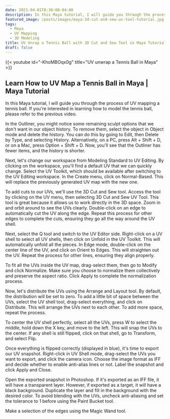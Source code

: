 ```yaml
---
date: 2021-04-01T8:30:00-04:00
description: In this Maya tutorial, I will guide you through the process of UV mapping a tennis ball.
featured_image: /posts/images/maya-3d-cut-and-sew-uv-tool-tutorial.jpg
tags:
  - Maya
  - UV Mapping
  - 3D Modeling
title: UV Unrap a Tennis Ball with 3D Cut and Sew Tool in Maya Tutorial
draft: false
---
```


{{< youtube id="-KhoMBOqx0g" title="UV unwrap a Tennis Ball in Maya" >}}

## Learn How to UV Map a Tennis Ball in Maya | Maya Tutorial

In this Maya tutorial, I will guide you through the process of UV mapping a tennis ball. If you're interested in learning how to model the tennis ball, please refer to the previous video.

In the Outliner, you might notice some remaining sculpt options that we don't want in our object history. To remove them, select the object in Object mode and delete the history. You can do this by going to Edit, then Delete by Type, and selecting History. Alternatively, on a PC, press Alt + Shift + D, or on a Mac, press Option + Shift + D. Now, you'll see that the Outliner has fewer items, and the history is shorter.

Next, let's change our workspace from Modeling Standard to UV Editing. By clicking on the workspace, you'll find a default UV that we can quickly change. Select the UV Toolkit, which should be available after switching to the UV Editing workspace. In the Create menu, click on Normal-Based. This will replace the previously generated UV map with the new one.

To add cuts to our UVs, we'll use the 3D Cut and Sew tool. Access the tool by clicking on the UV menu, then selecting 3D Cut and Sew UV Tool. This tool is great because it allows us to work directly in the 3D space. Zoom in and orbit around to see the UVs clearly. Double-click on an edge to automatically cut the UV along the edge. Repeat this process for other edges to complete the cuts, ensuring they go all the way around the UV shell.

Next, select the Q tool and switch to the UV Editor side. Right-click on a UV shell to select all UV shells, then click on Unfold in the UV Toolkit. This will automatically unfold all the pieces. In Edge mode, double-click on the center line of the UV, and click on Orient to Edges. This will straighten out the UV. Repeat the process for other lines, ensuring they align properly.

To fit all the UVs inside the UV map, drag-select them, then go to Modify and click Normalize. Make sure you choose to normalize them collectively and preserve the aspect ratio. Click Apply to complete the normalization process.

Now, let's distribute the UVs using the Arrange and Layout tool. By default, the distribution will be set to zero. To add a little bit of space between the UVs, select the UV shell tool, drag-select everything, and click on Distribute. This will arrange the UVs next to each other. To add more space, repeat the process.

To center the UV shell perfectly, select all the UVs, press W to select the middle, hold down the X key, and move to the left. This will snap the UVs to the center. If any shell is still flipped, click on that shell, go to Transform, and select Flip.

Once everything is flipped correctly (displayed in blue), it's time to export our UV snapshot. Right-click in UV Shell mode, drag-select the UVs you want to export, and click the camera icon. Choose the image format as IFF and decide whether to enable anti-alias lines or not. Label the snapshot and click Apply and Close.

Open the exported snapshot in Photoshop. If it's exported as an IFF file, it will have a transparent layer. However, if exported as a target, it will have a black background. Duplicate the layer and fill in the background with the desired color. To avoid blending with the UVs, uncheck anti-aliasing and set the tolerance to 1 before using the Paint Bucket tool.

Make a selection of the edges using the Magic Wand tool.
